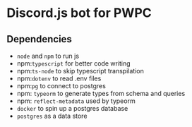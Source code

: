 # Discord.js bot for PWPC

## Dependencies

- `node` and `npm` to run js
- npm:`typescript` for better code writing
- npm:`ts-node` to skip typescript transpilation
- npm:`dotenv` to read .env files
- npm:`pg` to connect to postgres
- npm: `typeorm` to generate types from schema and queries
- npm: `reflect-metadata` used by typeorm
- `docker` to spin up a postgres database
- `postgres` as a data store